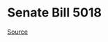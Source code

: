 # Senate Bill 5018

[Source](http://lawfilesext.leg.wa.gov/biennium/2023-24/Pdf/Bills/Senate%20Bills/5018.pdf)